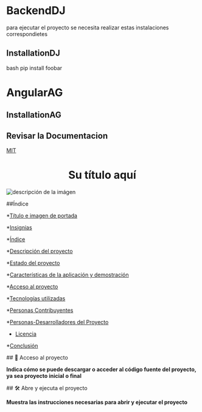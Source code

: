 # BackendDJ
para ejecutar el proyecto se necesita realizar estas instalaciones correspondietes 
## InstallationDJ
bash
pip install foobar


# AngularAG
## InstallationAG


## Revisar la Documentacion

[MIT](https://choosealicense.com/licenses/mit/)


<h1 align="center"> Su título aquí </h1>

![descripción de la imágen](https://w7.pngwing.com/pngs/490/971/png-transparent-naruto-uzumaki-naruto-shipp%C5%ABden-kakashi-hatake-itachi-uchiha-naruto-hand-fictional-character-cartoon-thumbnail.png)


##Índice

*[Título e imagen de portada](#Título-e-imagen-de-portada)

*[Insignias](#insignias)

*[Índice](#índice)

*[Descripción del proyecto](#descripción-del-proyecto)

*[Estado del proyecto](#Estado-del-proyecto)

*[Características de la aplicación y demostración](#Características-de-la-aplicación-y-demostración)

*[Acceso al proyecto](#acceso-proyecto)

*[Tecnologías utilizadas](#tecnologías-utilizadas)

*[Personas Contribuyentes](#personas-contribuyentes)

*[Personas-Desarrolladores del Proyecto](#personas-desarrolladores)

* [Licencia](#licencia)

*[Conclusión](#conclusión)


\## 📁 Acceso al proyecto

**Indica cómo se puede descargar o acceder al código fuente del proyecto, ya sea proyecto inicial o final**

\## 🛠️ Abre y ejecuta el proyecto

**Muestra las instrucciones necesarias para abrir y ejecutar el proyecto**
